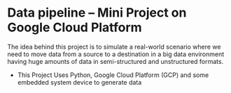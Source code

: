 # Data pipeline – Mini Project on Google Cloud Platform
The idea behind this project is to simulate a real-world scenario where we need to move data from a source to a destination in a big data environment having huge amounts of data in semi-structured and unstructured formats.

- This Project Uses Python, Google Cloud Platform (GCP) and some embedded system device to generate data
